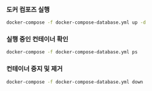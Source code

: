 
### 도커 컴포즈 실행
```bash
docker-compose -f docker-compose-database.yml up -d
```

### 실행 중인 컨테이너 확인
```bash
docker-compose -f docker-compose-database.yml ps
```

### 컨테이너 중지 및 제거
```bash
docker-compose -f docker-compose-database.yml down
```
